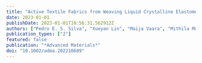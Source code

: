```yaml
---
title: "Active Textile Fabrics from Weaving Liquid Crystalline Elastomer Filaments"
date: 2023-01-01
publishDate: 2023-01-01T10:56:31.562912Z
authors: ["Pedro E. S. Silva", "Xueyan Lin", "Maija Vaara", "Mithila Mohan", "Jaana Vapaavuori", "Eugene M. Terentjev"]
publication_types: ["2"]
featured: false
publication: "*Advanced Materials*"
doi: "10.1002/adma.202210689"
---
```

